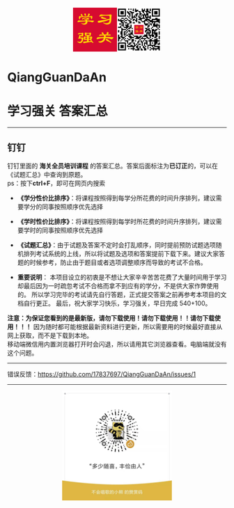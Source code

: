 <p align="center"><img width="20%" src="/学习强关logo.jpg" /><img width="20%" src="/QiangGuanDaAn_QR.png" /></p>

# QiangGuanDaAn #

# 学习强关 答案汇总 #

---
## 钉钉 ##

钉钉里面的 **海关全员培训课程** 的答案汇总。答案后面标注为**已订正**的，可以在《试题汇总》中查询到原题。  
ps：按下**ctrl+F**，即可在网页内搜索  

+ **《学分性价比排序》**：将课程按照得到每学分所花费的时间升序排列，建议需要学分的同事按照顺序优先选择
+ **《学时性价比排序》**：将课程按照得到每学时所花费的时间升序排列，建议需要学时的同事按照顺序优先选择
+ **《试题汇总》**：由于试题及答案不定时会打乱顺序，同时提前预防试题选项随机排列考试系统的上线，所以将试题及选项和答案提前下载下来。建议大家答题的时候参考，防止由于题目或者选项调整顺序而导致的考试不合格。

+ **重要说明**：
本项目设立的初衷是不想让大家辛辛苦苦花费了大量时间用于学习却最后因为一时疏忽考试不合格而拿不到应有的学分，不是供大家作弊使用的。
所以学习完毕的考试请先自行答题，正式提交答案之前再参考本项目的文档自行更正。
最后，祝大家学习快乐，学习强关，早日完成 540+100。
  
**注意：为保证您看到的是最新版，请勿下载使用！请勿下载使用！！请勿下载使用！！！** 因为随时都可能根据最新资料进行更新，所以需要用的时候最好直接从网上获取，而不是下载到本地。  
移动端微信用内置浏览器打开时会闪退，所以请用其它浏览器查看。电脑端就没有这个问题。

---
错误反馈：https://github.com/17837697/QiangGuanDaAn/issues/1

---

<p align="center"><img width="50%" src="/微信赞赏码.jpg" /></p>
